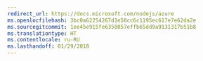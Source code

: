 ```yaml
---
redirect_url: https://docs.microsoft.com/nodejs/azure
ms.openlocfilehash: 3bc0a62254267d1e58cc6c1195ec617e7e62da2e
ms.sourcegitcommit: 1ee45e915fe6358057effb65dd9a9131317b51b8
ms.translationtype: HT
ms.contentlocale: ru-RU
ms.lasthandoff: 01/29/2018
---
```

